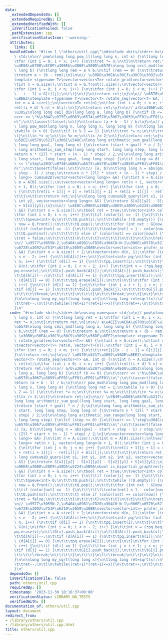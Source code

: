 ```yaml
---
data:
  _extendedDependsOn: []
  _extendedRequiredBy: []
  _extendedVerifiedWith: []
  _isVerificationFailed: false
  _pathExtension: cpp
  _verificationStatusIcon: ':warning:'
  attributes:
    links: []
  bundledCode: "#line 1 \"others/util.cpp\"\n#include <bits/stdc++.h>\nusing namespace\
    \ std;\n\n// pow\nlong long pow_ll(long long n, int x) {\n\tlong long ret = 1;\n\
    \tfor (int i = 0; i < x; i++) {\n\t\tret *= n;\n\t}\n\treturn ret;\n}\n\n// a\u4EE5\
    \u4E0A\u6700\u5C0F\u306Eb\u306E\u500D\u6570\nlong long ceil_mod(long long a, long\
    \ long b) {\n\tlong long rem = a % b;\n\tif (rem == 0) {\n\t\treturn a;\n\t}\n\
    \treturn a + (b - rem);\n}\n\n// \u30B0\u30EA\u30C3\u30C9\u3092\u56DE\u8EE2\n\
    template <typename T>\nvector<vector<T>> rotate_grid(vector<vector<T>> &G) {\n\
    \tint n = G.size();\n\tint m = G.front().size();\n\tvector<vector<T>> ret(m, vector<T>(n));\n\
    \tfor (int i = 0; i < n; i++) {\n\t\tfor (int j = 0; j < m; j++) {\n\t\t\tret[j][n\
    \ - i - 1] = G[i][j];\n\t\t}\n\t}\n\treturn ret;\n}\n\n// \u6570\u5217\u3092\u56DE\
    \u8EE2\ntemplate <typename T>\nvector<T> rotate_seq(vector<T> &A, int d) {\n\t\
    int n = A.size();\n\tvector<T> ret(n);\n\tfor (int i = 0; i < n; i++) {\n\t\t\
    ret[(i + d) % n] = A[i];\n\t}\n\treturn ret;\n}\n\n// a/b\u306E\u5207\u308A\u4E0A\
    \u3052\nlong long ceil_div(long long a, long long b) {\n\tif (b <= 0) {\n\t\t\
    cerr << \"b\u304C\u975E\u6B63\u6574\u6570\u3067\u3059\uFF01\uFF01\uFF01\uFF01\\\
    n\";\n\t\tassert(false);\n\t}\n\treturn (a + b - 1) / b;\n}\n\n// pow_mod\nlong\
    \ long pow_mod(long long n, long long x, long long m) {\n\tlong long ret = 1;\n\
    \twhile (x > 0) {\n\t\tif (x % 2 == 1) {\n\t\t\tret *= n;\n\t\t\tret %= m;\n\t\
    \t}\n\t\tn *= n;\n\t\tn %= m;\n\t\tx /= 2;\n\t}\n\treturn ret;\n}\n\n// \u7B49\
    \u5DEE\u6570\u5217\u306E\u548C\nlong long arithmetic_sum_goal(long long start,\
    \ long long goal, long long n) {\n\treturn (start + goal) * n / 2;\n}\n\nlong\
    \ long arithmetic_sum_step(long long start, long long step, long long n) {\n\t\
    return n * (2ll * start + (n - 1) * step) / 2;\n}\n\nlong long arithmetic_sum_range(long\
    \ long start, long long goal, long long step) {\n\tif (step <= 0) {\n\t\tcerr\
    \ << \"step\u304C\u975E\u6B63\u6574\u6570\u3067\u3059\uFF01\uFF01\uFF01\uFF01\\\
    n\";\n\t\tassert(false);\n\t}\n\t// [a, b)\n\tlong long n = abs(goal - start +\
    \ step - 1) / step;\n\treturn n * (2ll * start + (n - 1) * step) / 2;\n}\n\nvector<vector<long\
    \ long>> cumsum2D(vector<vector<long long>> &A) {\n\tint n = A.size();\n\tint\
    \ m = A[0].size();\n\tvector<vector<long long>> ret(n + 1, vector<long long>(m\
    \ + 1, 0));\n\tfor (int i = 0; i < n; i++) {\n\t\tfor (int j = 0; j < m; j++)\
    \ {\n\t\t\tret[i + 1][j + 1] = ret[i][j + 1] + ret[i + 1][j] - ret[i][j] + A[i][j];\n\
    \t\t}\n\t}\n\treturn ret;\n}\n\nlong long cumsum2D_query(int x1, int y1, int x2,\
    \ int y2, vector<vector<long long>> &S) {\n\treturn S[x2][y2] - S[x1][y2] - S[x2][y1]\
    \ + S[x1][y1];\n}\n\n// \u4E8C\u90E8\u30B0\u30E9\u30D5\u5224\u5B9A\nbool is_bipartial_graph(vector<vector<int>>\
    \ &G) {\n\tint n = G.size();\n\tbool ret = true;\n\tvector<int> color(n, -1);\n\
    \tfor (int i = 0; i < n; i++) {\n\t\tif (color[i] == -1) {\n\t\t\tcolor[i] = 0;\n\
    \t\t\tqueue<int> Q;\n\t\t\tQ.push(i);\n\t\t\twhile (!Q.empty()) {\n\t\t\t\tint\
    \ now = Q.front();\n\t\t\t\tQ.pop();\n\t\t\t\tfor (int nxt : G[now]) {\n\t\t\t\
    \t\tif (color[nxt] == -1) {\n\t\t\t\t\t\tcolor[nxt] = 1 - color[now];\n\t\t\t\t\
    \t\tQ.push(nxt);\n\t\t\t\t\t} else if (color[nxt] == color[now]) {\n\t\t\t\t\t\
    \tret = false;\n\t\t\t\t\t}\n\t\t\t\t}\n\t\t\t}\n\t\t}\n\t}\n\treturn ret;\n}\n\
    \n// \u9577\u3055N-2,\u5404\u8981\u7D20\u304C0~N-1\u306E\u6570\u5217\u304B\u3089\
    \u6728\u3092\u751F\u6210\u3059\u308B\nvector<vector<int>> prufer_sequence(vector<int>\
    \ &A) {\n\tint n = A.size() + 2;\n\tvector<int> d(n, 1);\n\tfor (int i = 0; i\
    \ < n - 2; i++) {\n\t\td[A[i]]++;\n\t}\n\tset<int> pq;\n\tfor (int i = 0; i <\
    \ n; i++) {\n\t\tif (d[i] == 1) {\n\t\t\tpq.insert(i);\n\t\t}\n\t}\n\tvector<vector<int>>\
    \ G(n);\n\tfor (int i = 0; i < n - 2; i++) {\n\t\tint v = (*pq.begin());\n\t\t\
    pq.erase(v);\n\t\tG[v].push_back(A[i]);\n\t\tG[A[i]].push_back(v);\n\t\td[v]--;\n\
    \t\td[A[i]]--;\n\t\tif (d[A[i]] == 1) {\n\t\t\tpq.insert(A[i]);\n\t\t} else if\
    \ (d[A[i]] == 0) {\n\t\t\tpq.erase(A[i]);\n\t\t}\n\t}\n\tfor (int i = 0; i < n;\
    \ i++) {\n\t\tif (d[i] == 1) {\n\t\t\tfor (int j = i + 1; j < n; j++) {\n\t\t\t\
    \tif (d[j] == 1) {\n\t\t\t\t\tG[i].push_back(j);\n\t\t\t\t\tG[j].push_back(i);\n\
    \t\t\t\t\tbreak;\n\t\t\t\t}\n\t\t\t}\n\t\t\tbreak;\n\t\t}\n\t}\n\treturn G;\n\
    }\n\n\nlong long my_sqrt(long long x){\n\tlong long ret=sqrt(x);\n\twhile(ret*ret>x){\n\
    \t\tret--;\n\t}\n\twhile((ret+1)*(ret+1)<=x){\n\t\tret++;\n\t}\n\treturn ret;\n\
    }\n"
  code: "#include <bits/stdc++.h>\nusing namespace std;\n\n// pow\nlong long pow_ll(long\
    \ long n, int x) {\n\tlong long ret = 1;\n\tfor (int i = 0; i < x; i++) {\n\t\t\
    ret *= n;\n\t}\n\treturn ret;\n}\n\n// a\u4EE5\u4E0A\u6700\u5C0F\u306Eb\u306E\u500D\
    \u6570\nlong long ceil_mod(long long a, long long b) {\n\tlong long rem = a %\
    \ b;\n\tif (rem == 0) {\n\t\treturn a;\n\t}\n\treturn a + (b - rem);\n}\n\n//\
    \ \u30B0\u30EA\u30C3\u30C9\u3092\u56DE\u8EE2\ntemplate <typename T>\nvector<vector<T>>\
    \ rotate_grid(vector<vector<T>> &G) {\n\tint n = G.size();\n\tint m = G.front().size();\n\
    \tvector<vector<T>> ret(m, vector<T>(n));\n\tfor (int i = 0; i < n; i++) {\n\t\
    \tfor (int j = 0; j < m; j++) {\n\t\t\tret[j][n - i - 1] = G[i][j];\n\t\t}\n\t\
    }\n\treturn ret;\n}\n\n// \u6570\u5217\u3092\u56DE\u8EE2\ntemplate <typename T>\n\
    vector<T> rotate_seq(vector<T> &A, int d) {\n\tint n = A.size();\n\tvector<T>\
    \ ret(n);\n\tfor (int i = 0; i < n; i++) {\n\t\tret[(i + d) % n] = A[i];\n\t}\n\
    \treturn ret;\n}\n\n// a/b\u306E\u5207\u308A\u4E0A\u3052\nlong long ceil_div(long\
    \ long a, long long b) {\n\tif (b <= 0) {\n\t\tcerr << \"b\u304C\u975E\u6B63\u6574\
    \u6570\u3067\u3059\uFF01\uFF01\uFF01\uFF01\\n\";\n\t\tassert(false);\n\t}\n\t\
    return (a + b - 1) / b;\n}\n\n// pow_mod\nlong long pow_mod(long long n, long\
    \ long x, long long m) {\n\tlong long ret = 1;\n\twhile (x > 0) {\n\t\tif (x %\
    \ 2 == 1) {\n\t\t\tret *= n;\n\t\t\tret %= m;\n\t\t}\n\t\tn *= n;\n\t\tn %= m;\n\
    \t\tx /= 2;\n\t}\n\treturn ret;\n}\n\n// \u7B49\u5DEE\u6570\u5217\u306E\u548C\n\
    long long arithmetic_sum_goal(long long start, long long goal, long long n) {\n\
    \treturn (start + goal) * n / 2;\n}\n\nlong long arithmetic_sum_step(long long\
    \ start, long long step, long long n) {\n\treturn n * (2ll * start + (n - 1) *\
    \ step) / 2;\n}\n\nlong long arithmetic_sum_range(long long start, long long goal,\
    \ long long step) {\n\tif (step <= 0) {\n\t\tcerr << \"step\u304C\u975E\u6B63\u6574\
    \u6570\u3067\u3059\uFF01\uFF01\uFF01\uFF01\\n\";\n\t\tassert(false);\n\t}\n\t\
    // [a, b)\n\tlong long n = abs(goal - start + step - 1) / step;\n\treturn n *\
    \ (2ll * start + (n - 1) * step) / 2;\n}\n\nvector<vector<long long>> cumsum2D(vector<vector<long\
    \ long>> &A) {\n\tint n = A.size();\n\tint m = A[0].size();\n\tvector<vector<long\
    \ long>> ret(n + 1, vector<long long>(m + 1, 0));\n\tfor (int i = 0; i < n; i++)\
    \ {\n\t\tfor (int j = 0; j < m; j++) {\n\t\t\tret[i + 1][j + 1] = ret[i][j + 1]\
    \ + ret[i + 1][j] - ret[i][j] + A[i][j];\n\t\t}\n\t}\n\treturn ret;\n}\n\nlong\
    \ long cumsum2D_query(int x1, int y1, int x2, int y2, vector<vector<long long>>\
    \ &S) {\n\treturn S[x2][y2] - S[x1][y2] - S[x2][y1] + S[x1][y1];\n}\n\n// \u4E8C\
    \u90E8\u30B0\u30E9\u30D5\u5224\u5B9A\nbool is_bipartial_graph(vector<vector<int>>\
    \ &G) {\n\tint n = G.size();\n\tbool ret = true;\n\tvector<int> color(n, -1);\n\
    \tfor (int i = 0; i < n; i++) {\n\t\tif (color[i] == -1) {\n\t\t\tcolor[i] = 0;\n\
    \t\t\tqueue<int> Q;\n\t\t\tQ.push(i);\n\t\t\twhile (!Q.empty()) {\n\t\t\t\tint\
    \ now = Q.front();\n\t\t\t\tQ.pop();\n\t\t\t\tfor (int nxt : G[now]) {\n\t\t\t\
    \t\tif (color[nxt] == -1) {\n\t\t\t\t\t\tcolor[nxt] = 1 - color[now];\n\t\t\t\t\
    \t\tQ.push(nxt);\n\t\t\t\t\t} else if (color[nxt] == color[now]) {\n\t\t\t\t\t\
    \tret = false;\n\t\t\t\t\t}\n\t\t\t\t}\n\t\t\t}\n\t\t}\n\t}\n\treturn ret;\n}\n\
    \n// \u9577\u3055N-2,\u5404\u8981\u7D20\u304C0~N-1\u306E\u6570\u5217\u304B\u3089\
    \u6728\u3092\u751F\u6210\u3059\u308B\nvector<vector<int>> prufer_sequence(vector<int>\
    \ &A) {\n\tint n = A.size() + 2;\n\tvector<int> d(n, 1);\n\tfor (int i = 0; i\
    \ < n - 2; i++) {\n\t\td[A[i]]++;\n\t}\n\tset<int> pq;\n\tfor (int i = 0; i <\
    \ n; i++) {\n\t\tif (d[i] == 1) {\n\t\t\tpq.insert(i);\n\t\t}\n\t}\n\tvector<vector<int>>\
    \ G(n);\n\tfor (int i = 0; i < n - 2; i++) {\n\t\tint v = (*pq.begin());\n\t\t\
    pq.erase(v);\n\t\tG[v].push_back(A[i]);\n\t\tG[A[i]].push_back(v);\n\t\td[v]--;\n\
    \t\td[A[i]]--;\n\t\tif (d[A[i]] == 1) {\n\t\t\tpq.insert(A[i]);\n\t\t} else if\
    \ (d[A[i]] == 0) {\n\t\t\tpq.erase(A[i]);\n\t\t}\n\t}\n\tfor (int i = 0; i < n;\
    \ i++) {\n\t\tif (d[i] == 1) {\n\t\t\tfor (int j = i + 1; j < n; j++) {\n\t\t\t\
    \tif (d[j] == 1) {\n\t\t\t\t\tG[i].push_back(j);\n\t\t\t\t\tG[j].push_back(i);\n\
    \t\t\t\t\tbreak;\n\t\t\t\t}\n\t\t\t}\n\t\t\tbreak;\n\t\t}\n\t}\n\treturn G;\n\
    }\n\n\nlong long my_sqrt(long long x){\n\tlong long ret=sqrt(x);\n\twhile(ret*ret>x){\n\
    \t\tret--;\n\t}\n\twhile((ret+1)*(ret+1)<=x){\n\t\tret++;\n\t}\n\treturn ret;\n\
    }\n"
  dependsOn: []
  isVerificationFile: false
  path: others/util.cpp
  requiredBy: []
  timestamp: '2023-11-30 18:16:37+09:00'
  verificationStatus: LIBRARY_NO_TESTS
  verifiedWith: []
documentation_of: others/util.cpp
layout: document
redirect_from:
- /library/others/util.cpp
- /library/others/util.cpp.html
title: others/util.cpp
---
```


